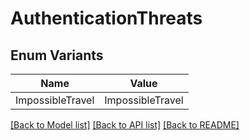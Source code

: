 # AuthenticationThreats

## Enum Variants

| Name | Value |
|---- | -----|
| ImpossibleTravel | ImpossibleTravel |


[[Back to Model list]](../README.md#documentation-for-models) [[Back to API list]](../README.md#documentation-for-api-endpoints) [[Back to README]](../README.md)


